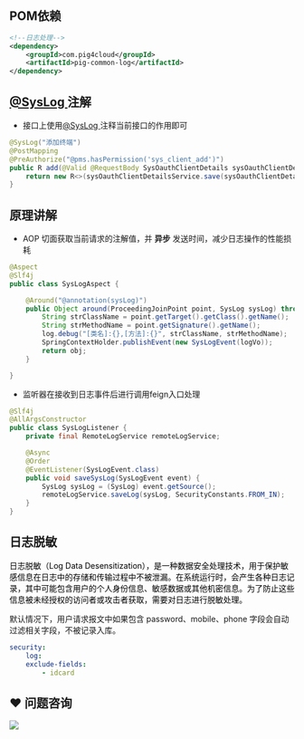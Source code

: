 ## POM依赖


```xml
<!--日志处理-->
<dependency>
	<groupId>com.pig4cloud</groupId>
	<artifactId>pig-common-log</artifactId>
</dependency>
```



## [@SysLog ](/SysLog ) 注解 


+ 接口上使用[@SysLog ](/SysLog ) 注释当前接口的作用即可 



```java
@SysLog("添加终端")
@PostMapping
@PreAuthorize("@pms.hasPermission('sys_client_add')")
public R add(@Valid @RequestBody SysOauthClientDetails sysOauthClientDetails) {
	return new R<>(sysOauthClientDetailsService.save(sysOauthClientDetails));
}
```



## 原理讲解


+ AOP 切面获取当前请求的注解值，并 **异步** 发送时间，减少日志操作的性能损耗



```java
@Aspect
@Slf4j
public class SysLogAspect {

	@Around("@annotation(sysLog)")
	public Object around(ProceedingJoinPoint point, SysLog sysLog) throws Throwable {
		String strClassName = point.getTarget().getClass().getName();
		String strMethodName = point.getSignature().getName();
		log.debug("[类名]:{},[方法]:{}", strClassName, strMethodName);
		SpringContextHolder.publishEvent(new SysLogEvent(logVo));
		return obj;
	}

}
```



+ 监听器在接收到日志事件后进行调用feign入口处理



```java
@Slf4j
@AllArgsConstructor
public class SysLogListener {
	private final RemoteLogService remoteLogService;

	@Async
	@Order
	@EventListener(SysLogEvent.class)
	public void saveSysLog(SysLogEvent event) {
		SysLog sysLog = (SysLog) event.getSource();
		remoteLogService.saveLog(sysLog, SecurityConstants.FROM_IN);
	}
}
```

## 日志脱敏
<font style="color:#000000;">日志脱敏（Log Data Desensitization），是一种数据安全处理技术，用于保护敏感信息在日志中的存储和传输过程中不被泄漏。在系统运行时，会产生各种日志记录，其中可能包含用户的个人身份信息、敏感数据或其他机密信息。为了防止这些信息被未经授权的访问者或攻击者获取，需要对日志进行脱敏处理。</font>

默认情况下，用户请求报文中如果包含 password、mobile、phone 字段会自动过滤相关字段，不被记录入库。

<font style="color:#6a8759;background-color:#2b2b2b;"></font>

```yaml
security:
	log:
  	exclude-fields:
    	- idcard
```

 



## ❤  问题咨询
![](https://cdn.nlark.com/yuque/0/2022/gif/283679/1662563973685-c22e9831-db66-42b5-973f-886d25d1e0e7.gif)

